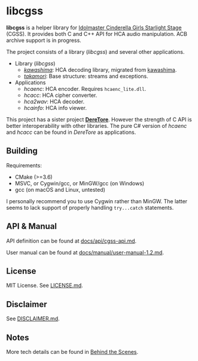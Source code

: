 # libcgss

**libcgss** is a helper library for [Idolmaster Cinderella Girls Starlight Stage](http://cinderella.idolmaster.jp/sl-stage/)
(CGSS). It provides both C and C++ API for HCA audio manipulation. ACB archive support
is in progress.

The project consists of a library (*libcgss*) and several other applications.

- Library (*libcgss*)
  - [*kawashima*](http://www.project-imas.com/wiki/Mizuki_Kawashima): HCA decoding library, migrated from [kawashima](https://github.com/hozuki/kawashima).
  - [*takamori*](http://www.project-imas.com/wiki/Aiko_Takamori): Base structure: streams and exceptions.
- Applications
  - *hcaenc*: HCA encoder. Requires `hcaenc_lite.dll`.
  - *hcacc*: HCA cipher converter.
  - *hca2wav*: HCA decoder.
  - *hcainfo*: HCA info viewer.

This project has a sister project [**DereTore**](https://github.com/OpenCGSS/DereTore).
However the strength of C API is better interoperability with other libraries.
The pure C# version of *hcaenc* and *hcacc* can be found in *DereTore* as applications.

## Building

Requirements:

- CMake (>=3.6)
- MSVC, or Cygwin/gcc, or MinGW/gcc (on Windows)
- gcc (on macOS and Linux, untested)

I personally recommend you to use Cygwin rather than MinGW. The latter seems to lack
support of properly handling `try...catch` statements.

## API & Manual

API definition can be found at [docs/api/cgss-api.md](docs/api/cgss-api.md).

User manual can be found at [docs/manual/user-manual-1.2.md](docs/manual/user-manual-1.2.md).

## License

MIT License. See [LICENSE.md](LICENSE.md).

## Disclaimer

See [DISCLAIMER.md](DISCLAIMER.md).

## Notes

More tech details can be found in [Behind the Scenes](docs/behind-the-scenes.md).
